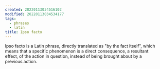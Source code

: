 ```yaml
---
created: 20220113034516102
modified: 20220113034534177
tags:
  - phrases
  - latin
title: Ipso facto
---
```


Ipso facto is a Latin phrase, directly translated as "by the fact itself", which means that a specific phenomenon is a direct consequence, a resultant effect, of the action in question, instead of being brought about by a previous action.
